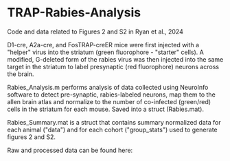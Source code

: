 # TRAP-Rabies-Analysis
Code and data related to Figures 2 and S2 in Ryan et al., 2024

D1-cre, A2a-cre, and FosTRAP-creER mice were first injected with a "helper" virus into the striatum (green fluorophore - "starter" cells). A modified, G-deleted form of the rabies virus was then injected into the same target in the striatum to label presynaptic (red fluorophore) neurons across the brain. 

Rabies_Analysis.m performs analysis of data collected using NeuroInfo software to detect pre-synaptic, rabies-labeled neurons, map them to the allen brain atlas and normalize to the number of co-infected (green/red) cells in the striatum for each mouse. Saved into a struct (Rabies.mat).

Rabies_Summary.mat is a struct that contains summary normalized data for each animal ("data") and for each cohort ("group_stats") used to generate figures 2 and S2.

Raw and processed data can be found here:
